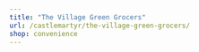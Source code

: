 ```yaml
---
title: "The Village Green Grocers"
url: /castlemartyr/the-village-green-grocers/
shop: convenience
---
```

